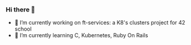 ### Hi there 👋


- 🔭 I’m currently working on
  ft-services: a K8's clusters project for 42 school
- 🌱 I’m currently learning
  C, Kubernetes, Ruby On Rails
<!--- 👯 I’m looking to collaborate on ...
- 🤔 I’m looking for help with ...
- 💬 Ask me about ...
- 📫 How to reach me: ...
- ⚡ Fun fact: ...
-->
